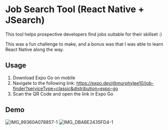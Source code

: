 # Job Search Tool (React Native + JSearch)

This tool helps prospective developers find jobs suitable for their skillset :)

This was a fun challenge to make, and a bonus was that I was able to learn React Native along the way.

## Usage
1. Download Expo Go on mobile
2. Navigate to the following link: https://expo.dev/@murphylee10/job-finder?serviceType=classic&distribution=expo-go
3. Scan the QR Code and open the link in Expo Go

## Demo

![IMG_99360A078857-1](https://github.com/murphylee10/mobile-job-search-engine/assets/62623991/5699d8d3-8a29-4a39-a08e-e15309e6868e)
![IMG_DBABE2435FD4-1](https://github.com/murphylee10/mobile-job-search-engine/assets/62623991/eaedfa0f-0e82-444b-9011-2e3297b886fd)
